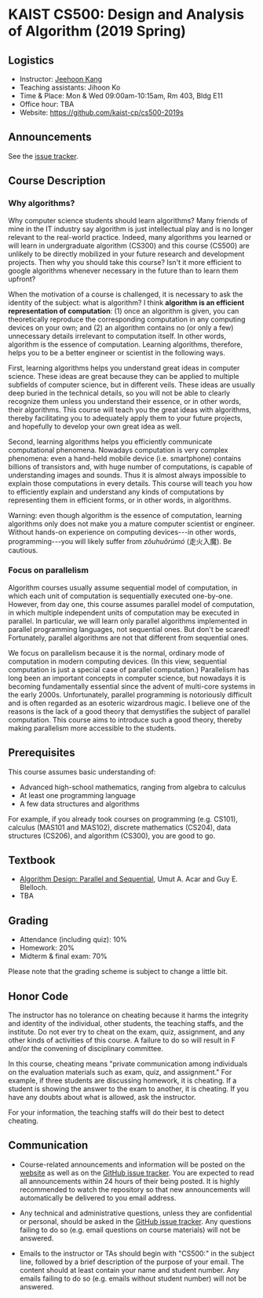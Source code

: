 # KAIST CS500: Design and Analysis of Algorithm (2019 Spring)


## Logistics

- Instructor: [Jeehoon Kang](https://cp.kaist.ac.kr/jeehoon.kang)
- Teaching assistants: Jihoon Ko
- Time & Place: Mon & Wed 09:00am-10:15am, Rm 403, Bldg E11
- Office hour: TBA
- Website: https://github.com/kaist-cp/cs500-2019s


## Announcements

See the [issue tracker](https://github.com/kaist-cp/cs500-2019s/issues?q=is%3Aissue+is%3Aopen+label%3Aannouncement).


## Course Description

### Why algorithms?

Why computer science students should learn algorithms?  Many friends of mine in the IT industry say
algorithm is just intellectual play and is no longer relevant to the real-world practice.  Indeed,
many algorithms you learned or will learn in undergraduate algorithm (CS300) and this course (CS500)
are unlikely to be directly mobilized in your future research and development projects.  Then why
you should take this course?  Isn't it more efficient to google algorithms whenever necessary in the
future than to learn them upfront?

When the motivation of a course is challenged, it is necessary to ask the identity of the subject:
what is algorithm?  I think **algorithm is an efficient representation of computation**: (1) once an
algorithm is given, you can theoretically reproduce the corresponding computation in any computing
devices on your own; and (2) an algorithm contains no (or only a few) unnecessary details irrelevant
to computation itself.  In other words, algorithm is the essence of computation.  Learning
algorithms, therefore, helps you to be a better engineer or scientist in the following ways.

First, learning algorithms helps you understand great ideas in computer science.  These ideas are
great because they can be applied to multiple subfields of computer science, but in different veils.
These ideas are usually deep buried in the technical details, so you will not be able to clearly
recognize them unless you understand their essence, or in other words, their algorithms.  This
course will teach you the great ideas with algorithms, thereby facilitating you to adequately apply
them to your future projects, and hopefully to develop your own great idea as well.

Second, learning algorithms helps you efficiently communicate computational phenomena.  Nowadays
computation is very complex phenomena: even a hand-held mobile device (i.e. smartphone) contains
billions of transistors and, with huge number of computations, is capable of understanding images
and sounds.  Thus it is almost always impossible to explain those computations in every details.
This course will teach you how to efficiently explain and understand any kinds of computations by
representing them in efficient forms, or in other words, in algorithms.

Warning: even though algorithm is the essence of computation, learning algorithms only does not make
you a mature computer scientist or engineer.  Without hands-on experience on computing devices---in
other words, programming---you will likely suffer from <i>zǒu​huǒ​rù​mó</i> (走火入魔).  Be cautious.


### Focus on parallelism

Algorithm courses usually assume sequential model of computation, in which each unit of computation
is sequentially executed one-by-one.  However, from day one, this course assumes parallel model of
computation, in which multiple independent units of computation may be executed in parallel.  In
particular, we will learn only parallel algorithms implemented in parallel programming languages,
not sequential ones.  But don't be scared!  Fortunately, parallel algorithms are not that different
from sequential ones.

We focus on parallelism because it is the normal, ordinary mode of computation in modern computing
devices.  (In this view, sequential computation is just a special case of parallel computation.)
Parallelism has long been an important concepts in computer science, but nowadays it is becoming
fundamentally essential since the advent of multi-core systems in the early 2000s.  Unfortunately,
parallel programming is notoriously difficult and is often regarded as an esoteric wizardrous magic.
I believe one of the reasons is the lack of a good theory that demystifies the subject of parallel
computation.  This course aims to introduce such a good theory, thereby making parallelism more
accessible to the students.


## Prerequisites

This course assumes basic understanding of:

- Advanced high-school mathematics, ranging from algebra to calculus
- At least one programming language
- A few data structures and algorithms

For example, if you already took courses on programming (e.g. CS101), calculus (MAS101 and MAS102),
discrete mathematics (CS204), data structures (CS206), and algorithm (CS300), you are good to go.


## Textbook

- [Algorithm Design: Parallel and Sequential](https://sites.google.com/view/algorithms-book/), Umut
  A. Acar and Guy E. Blelloch.
- TBA


## Grading

- Attendance (including quiz): 10%
- Homework: 20%
- Midterm & final exam: 70%

Please note that the grading scheme is subject to change a little bit.


## Honor Code

The instructor has no tolerance on cheating because it harms the integrity and identity of the
individual, other students, the teaching staffs, and the institute.  Do not ever try to cheat on the
exam, quiz, assignment, and any other kinds of activities of this course.  A failure to do so will
result in F and/or the convening of disciplinary committee.

In this course, cheating means "private communication among individuals on the evaluation materials
such as exam, quiz, and assignment."  For example, if three students are discussing homework, it is
cheating.  If a student is showing the answer to the exam to another, it is cheating.  If you have
any doubts about what is allowed, ask the instructor.

For your information, the teaching staffs will do their best to detect cheating.


## Communication

- Course-related announcements and information will be posted on the
  [website](https://github.com/kaist-cp/cs500-2019s) as well as on the [GitHub issue
  tracker](https://github.com/kaist-cp/cs500-2019s/issues).  You are expected to read all
  announcements within 24 hours of their being posted.  It is highly recommended to watch the
  repository so that new announcements will automatically be delivered to you email address.

- Any technical and administrative questions, unless they are confidential or personal, should be
  asked in the [GitHub issue tracker](https://github.com/kaist-cp/cs500-2019s/issues).  Any
  questions failing to do so (e.g. email questions on course materials) will not be answered.

- Emails to the instructor or TAs should begin with "CS500:" in the subject line, followed by a
  brief description of the purpose of your email.  The content should at least contain your name and
  student number.  Any emails failing to do so (e.g. emails without student number) will not be
  answered.

